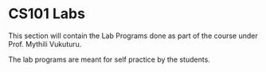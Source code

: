 # CS101 Labs
This section will contain the Lab Programs done as part of the course under Prof. Mythili Vukuturu.

The lab programs are meant for self practice by the students.
